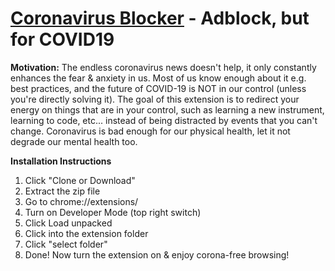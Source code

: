 # [Coronavirus Blocker](https://github.com/realmichaelye/CoronaBlocker) - Adblock, but for COVID19
**Motivation:** The endless coronavirus news doesn't help, it only constantly enhances the fear & anxiety in us. Most of us know enough about it e.g. best practices, and the future of COVID-19 is NOT in our control (unless you're directly solving it). 
The goal of this extension is to redirect your energy on things that are in your control, such as learning a new instrument, learning to code, etc... instead of being distracted by events that you can't change. Coronavirus is bad enough for our physical health, let it not degrade our mental health too.

**Installation Instructions**
1. Click "Clone or Download"
2. Extract the zip file
3. Go to chrome://extensions/
4. Turn on Developer Mode (top right switch)
5. Click Load unpacked
6. Click into the extension folder
7. Click "select folder"
8. Done! Now turn the extension on & enjoy corona-free browsing!
